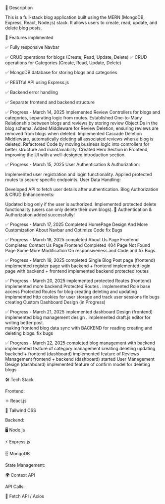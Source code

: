 📌 Description

This is a full-stack blog application built using the MERN (MongoDB, Express, React, Node.js) stack. It allows users to create, read, update, and delete blog posts.

🚀 Features implimented

✅ Fully responsive Navbar

✅ CRUD operations for blogs (Create, Read, Update, Delete)
✅ CRUD operations for Categories (Create, Read, Update, Delete)

✅ MongoDB database for storing blogs and categories

✅ RESTful API using Express.js

✅ Backend error handling

✅ Separate frontend and backend structure

✅ Progress - March 14, 2025
Implemented Review Controllers for blogs and categories, separating logic from routes.
Established One-to-Many Relationship between blogs and reviews by storing review ObjectIDs in the blog schema.
Added Middleware for Review Deletion, ensuring reviews are removed from blogs when deleted.
Implemented Cascade Deletion Middleware, automatically deleting all associated reviews when a blog is deleted.
Refactored Code by moving business logic into controllers for better structure and maintainability.
Created Hero Section in Frontend, improving the UI with a well-designed introduction section.

✅ Progress - March 15, 2025
User Authentication & Authorization:

Implemented user registration and login functionality.
Applied protected routes to secure specific endpoints.
User Data Handling:

Developed API to fetch user details after authentication.
Blog Authorization & CRUD Enhancements:

Updated blog only if the user is authorized.
Implemented protected delete functionality (users can only delete their own blogs).
🚀 Authentication & Authorization added successfully!


✅ Progress - March 17, 2025
Completed HomePage Design And More Customization About Navbar and Optimize  Code fix Bugs

✅ Progress - March 18, 2025
completed About Us Page Frontend
Completed Contact Us Page Frontend
Completed 404 Page Not Found Page
Some More Modification On responsiveness and Code and fix Bugs


✅ Progress - March 19, 2025
completed Single Blog Post page (frontend)
implemented register page with backend + frontend
implemented login page with backend + frontend 
implemented backend protected routes 

✅ Progress - March 20, 2025
implemented protected Routes (frontend)
implemented more backend Protected Routes .
implemented Role base access Protected Routes for blog creating deleting and updating  
implemented http cookies for user storage and track user sessions 
fix bugs 
creating Custom Dashboard Design (in Progress) 


✅ Progress - March 21, 2025
implemented dashboard Design (frontend)
implemented blog management design .
implemented draft.js editor for writing better post.  
making frontend blog data sync with BACKEND for  reading creating and deleting blogs.
fix bugs 

✅ Progress - March 22, 2025
completed blog management with backend 
implemented feature of category management creating deleting updating backend + frontend (dashboard)
implemented feature of Reviews Management frontend + backend (dashboard)
started User Management Design (dashboard)
implemented feature of confirm model for deleting blogs




🛠 Tech Stack

Frontend:

⚛️ React.js

🎨 Tailwind CSS

Backend:

🖥 Node.js

⚡ Express.js

🗄 MongoDB

State Management:

🌍 Context API

API Calls:

🔗 Fetch API / Axios
